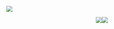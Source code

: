 ![](https://komarev.com/ghpvc/?username=efewiped)


<p align="center">
    <a href="https://instagram.com/efelsoe" target"blank"><img src="https://img.shields.io/badge/INSTAGRAM%20-DC3175.svg?&style=for-the-badge&logo=instagram&logoColor=white%22%3E</a>
    <a href="https://open.spotify.com/user/dxmod7e684q3naa2tvhvuzf2c" target"blank"><img src="https://img.shields.io/badge/Spotify%20-1ed760.svg?&style=for-the-badge&logo=spotify&logoColor=white%22%3E</a>
</p>
<div align="center">
   <a href="https://discord.com/users/280696584889696257" target="_blank">
      <img src="https://lanyard-profile-readme.vercel.app/api/280696584889696257%22%3E
   </a>
</div> 
